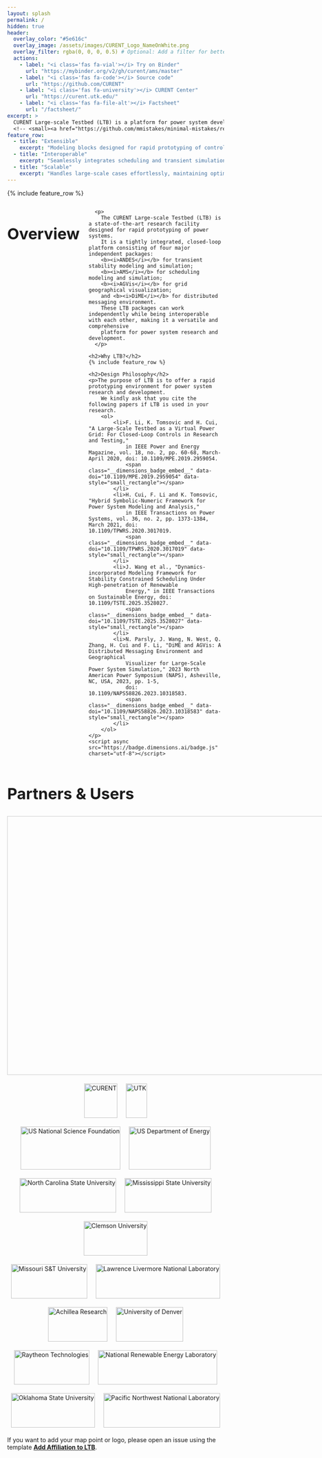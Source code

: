 ```yaml
---
layout: splash
permalink: /
hidden: true
header:
  overlay_color: "#5e616c"
  overlay_image: /assets/images/CURENT_Logo_NameOnWhite.png
  overlay_filter: rgba(0, 0, 0, 0.5) # Optional: Add a filter for better contrast
  actions:
    - label: "<i class='fas fa-vial'></i> Try on Binder"
      url: "https://mybinder.org/v2/gh/curent/ams/master"
    - label: "<i class='fas fa-code'></i> Source code"
      url: "https://github.com/CURENT"
    - label: "<i class='fas fa-university'></i> CURENT Center"
      url: "https://curent.utk.edu/"
    - label: "<i class='fas fa-file-alt'></i> Factsheet"
      url: "/factsheet/"
excerpt: >
  CURENT Large-scale Testbed (LTB) is a platform for power system development and testing. <br/>
  <!-- <small><a href="https://github.com/mmistakes/minimal-mistakes/releases/tag/4.26.2">Latest release v4.26.2</a></small> -->
feature_row:
  - title: "Extensible"
    excerpt: "Modeling blocks designed for rapid prototyping of controllers, formulations, and algorithms."
  - title: "Interoperable"
    excerpt: "Seamlessly integrates scheduling and transient simulation tools."
  - title: "Scalable"
    excerpt: "Handles large-scale cases effortlessly, maintaining optimal performance."    
---
```


{% include feature_row %}


<head>
  <!-- Other HTML head elements -->
  <link rel="stylesheet" href="https://cdnjs.cloudflare.com/ajax/libs/font-awesome/5.15.4/css/all.min.css">
  <link rel="stylesheet" href="https://unpkg.com/leaflet@1.7.1/dist/leaflet.css" />
  <script src="https://unpkg.com/leaflet@1.7.1/dist/leaflet.js"></script>
</head>

<style>
  h1 {
      /* font-family: "Monaco", cursive; */
      font-size: 48px;
  }
  h2 {
      /* font-family: "Monaco", cursive; */
      font-size: 36px;
  }
  partner-logo {
      height: 10px;
  }

  .icon-label {
  font-size: 24px;
  /* font-family: "Monaco", cursive; */
  }
  .icon-container {
    display: flex;
    justify-content: flex-start;
    align-items: center;
    gap: 20px; /* Adjust the value to increase or decrease the space between icons */
  }

  .logo-gallery {
    text-align: left;
  }
  .logo-container {
    display: flex;
    flex-wrap: wrap;
    justify-content: center;
    gap: 20px;
    margin-top: 20px;
  }

    /* First kind logo */
  .partner-logo {
    display: flex;
    align-items: center;
    /* justify-content: center; */
    /* Set a fixed height for uniformity */
    height: 100px;
    /* Allow the width to adjust based on the image aspect ratio */
    width: auto;
    margin: 0px;
  }
  .partner-logo img {
    height: 100%; /* Set the image height to 100% of the container */
    width: auto; /* Allow the width to adjust based on the image aspect ratio */
    object-fit: contain; /* Preserve aspect ratio and fit the whole image within the container */
  }

  /* Second kind logo, given height */
  .partner-logo2 {
    display: flex;
    align-items: center;
    /* justify-content: center; */
    /* Set a fixed height for uniformity */
    height: 80px;
    /* Allow the width to adjust based on the image aspect ratio */
    width: auto;
    margin: 0px;
  }
  .partner-logo2 img {
    height: 100%; /* Set the image height to 100% of the container */
    width: auto; /* Allow the width to adjust based on the image aspect ratio */
    object-fit: contain; /* Preserve aspect ratio and fit the whole image within the container */
  }

  /* Third kind logo, given width */
  .partner-logo3 {
    display: flex;
    align-items: center;
    /* justify-content: center; */
    /* Set a fixed height for uniformity */
    height: auto;
    /* Allow the width to adjust based on the image aspect ratio */
    width: 300px;
    margin: 0px;
  }
  .partner-logo3 img {
    height: auto; /* Set the image height to 100% of the container */
    width: 100%; /* Allow the width to adjust based on the image aspect ratio */
    object-fit: contain; /* Preserve aspect ratio and fit the whole image within the container */
  }
</style>

<div class="row">
  <div class="small-12 columns">
    <h2>Overview</h2>

      <p>
        The CURENT Large-scale Testbed (LTB) is a state-of-the-art research facility designed for rapid prototyping of power systems.
        It is a tightly integrated, closed-loop platform consisting of four major independent packages:
        <b><i>ANDES</i></b> for transient stability modeling and simulation;
        <b><i>AMS</i></b> for scheduling modeling and simulation;
        <b><i>AGVis</i></b> for grid geographical visualization;
        and <b><i>DiME</i></b> for distributed messaging environment.
        These LTB packages can work independently while being interoperable with each other, making it a versatile and comprehensive
        platform for power system research and development.
      </p>

    <h2>Why LTB?</h2>
    {% include feature_row %}

    <h2>Design Philosophy</h2>
    <p>The purpose of LTB is to offer a rapid prototyping environment for power system research and development.
        We kindly ask that you cite the following papers if LTB is used in your research.
        <ol>
            <li>F. Li, K. Tomsovic and H. Cui, "A Large-Scale Testbed as a Virtual Power Grid: For Closed-Loop Controls in Research and Testing,"
                in IEEE Power and Energy Magazine, vol. 18, no. 2, pp. 60-68, March-April 2020, doi: 10.1109/MPE.2019.2959054.
                <span class="__dimensions_badge_embed__" data-doi="10.1109/MPE.2019.2959054" data-style="small_rectangle"></span>
            </li>
            <li>H. Cui, F. Li and K. Tomsovic, "Hybrid Symbolic-Numeric Framework for Power System Modeling and Analysis,"
                in IEEE Transactions on Power Systems, vol. 36, no. 2, pp. 1373-1384, March 2021, doi: 10.1109/TPWRS.2020.3017019.
                <span class="__dimensions_badge_embed__" data-doi="10.1109/TPWRS.2020.3017019" data-style="small_rectangle"></span>  
            </li>
            <li>J. Wang et al., "Dynamics-incorporated Modeling Framework for Stability Constrained Scheduling Under High-penetration of Renewable
                Energy," in IEEE Transactions on Sustainable Energy, doi: 10.1109/TSTE.2025.3528027.              
                <span class="__dimensions_badge_embed__" data-doi="10.1109/TSTE.2025.3528027" data-style="small_rectangle"></span>  
            </li>
            <li>N. Parsly, J. Wang, N. West, Q. Zhang, H. Cui and F. Li, "DiME and AGVis: A Distributed Messaging Environment and Geographical
                Visualizer for Large-Scale Power System Simulation," 2023 North American Power Symposium (NAPS), Asheville, NC, USA, 2023, pp. 1-5,
                doi: 10.1109/NAPS58826.2023.10318583.
                <span class="__dimensions_badge_embed__" data-doi="10.1109/NAPS58826.2023.10318583" data-style="small_rectangle"></span>
            </li>
        </ol>
    </p>
    <script async src="https://badge.dimensions.ai/badge.js" charset="utf-8"></script>
  </div>
</div>

<div class="row">
  <h2>Partners & Users</h2>
  <div id="map" style="height: 600px; width: 1200px; margin: 0 auto; border: 1px solid #ccc;">
  </div>
  <script src="https://cdnjs.cloudflare.com/ajax/libs/PapaParse/5.3.0/papaparse.min.js"></script>
  <script src="/assets/js/map.js"></script>

  <div class="logo-container">
    <div class="partner-logo2">
      <img src="/assets/images/logos/CURENT.png" alt="CURENT">
    </div>
    <div class="partner-logo2">
      <img src="/assets/images/logos/UTK.png" alt="UTK">
    </div>
  </div>

  <div class="logo-container">
    <div class="partner-logo">
      <img src="/assets/images/logos/NSF2.png" alt="US National Science Foundation">
    </div>
    <div class="partner-logo">
      <img src="/assets/images/logos/DOE.png" alt="US Department of Energy">
    </div>
  </div>

  <div class="logo-container">
    <div class="partner-logo2">
      <img src="assets/images/logos/NCSU.png" alt="North Carolina State University">
    </div>
    <div class="partner-logo2">
      <img src="/assets/images/logos/MSU.png" alt="Mississippi State University">
    </div>
    <div class="partner-logo2">
      <img src="assets/images/logos/Clemson.png" alt="Clemson University">
    </div>
  </div>

  <div class="logo-container">
    <div class="partner-logo2">
      <img src="/assets/images/logos/MST.png" alt="Missouri S&T University">
    </div>
    <div class="partner-logo2">
      <img src="/assets/images/logos/LLNL.png" alt="Lawrence Livermore National Laboratory">
    </div>
    <div class="partner-logo2">
      <img src="/assets/images/logos/ACHL2.png" alt="Achillea Research">
    </div>
    <div class="partner-logo2">
      <img src="/assets/images/logos/UDenver.png" alt="University of Denver">
    </div>
    <div class="partner-logo2">
      <img src="/assets/images/logos/RTX2.png" alt="Raytheon Technologies">
    </div>
    <div class="partner-logo2">
      <img src="/assets/images/logos/NREL.jpeg" alt="National Renewable Energy Laboratory">
    </div>
  </div>

  <div class="logo-container">
    <div class="partner-logo2">
      <img src="/assets/images/logos/OSU.png" alt="Oklahoma State University">
    </div>
    <div class="partner-logo2">
      <img src="/assets/images/logos/PNNL3.png" alt="Pacific Northwest National Laboratory">
    </div>
  </div>

  <p style="margin-top: 20px;">
    If you want to add your map point or logo, please open an issue using the template
    <strong><a href="https://github.com/CURENT/curent.github.io/issues">Add Affiliation to LTB</a></strong>.
  </p>
</div>
